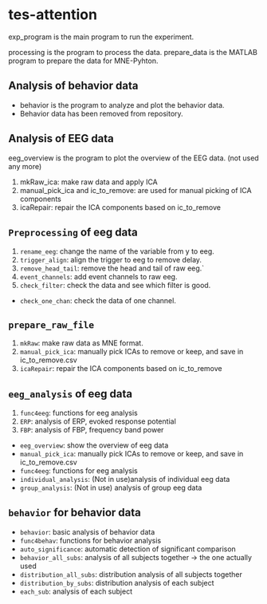 # tes-attention

exp_program is the main program to run the experiment.

processing is the program to process the data.
prepare_data is the MATLAB program to prepare the data for MNE-Pyhton.

## Analysis of behavior data
- behavior is the program to analyze and plot the behavior data.
- Behavior data has been removed from repository.

## Analysis of EEG data
eeg_overview is the program to plot the overview of the EEG data. (not used any more)
1. mkRaw_ica: make raw data and apply ICA
2. manual_pick_ica and ic_to_remove: are used for manual picking of ICA components
3. icaRepair: repair the ICA components based on ic_to_remove

## `Preprocessing` of eeg data
1. `rename_eeg`: change the name of the variable from y to eeg.
2. `trigger_align`: align the trigger to eeg to remove delay.
3. `remove_head_tail`: remove the head and tail of raw eeg.`
4. `event_channels`: add event channels to raw eeg.
5. `check_filter`: check the data and see which filter is good.
- `check_one_chan`: check the data of one channel.

## `prepare_raw_file`
1. `mkRaw`: make raw data as MNE format.
2. `manual_pick_ica`: manually pick ICAs to remove or keep, and save in ic_to_remove.csv
2. `icaRepair`: repair the ICA components based on ic_to_remove

## `eeg_analysis` of eeg data
1. `func4eeg`: functions for eeg analysis
2. `ERP`: analysis of ERP, evoked response potential
3. `FBP`: analysis of FBP, frequency band power

- `eeg_overview`: show the overview of eeg data
- `manual_pick_ica`: manually pick ICAs to remove or keep, and save in ic_to_remove.csv
- `func4eeg`: functions for eeg analysis
- `individual_analysis`: (Not in use)analysis of individual eeg data
- `group_analysis`: (Not in use) analysis of group eeg data  

## `behavior` for behavior data
- `behavior`: basic analysis of behavior data
- `func4behav`: functions for behavior analysis
- `auto_significance`: automatic detection of significant comparison
- `behavior_all_subs`: analysis of all subjects together -> the one actually used
- `distribution_all_subs`: distribution analysis of all subjects together
- `distribution_by_subs`: distribution analysis of each subject
- `each_sub`: analysis of each subject


